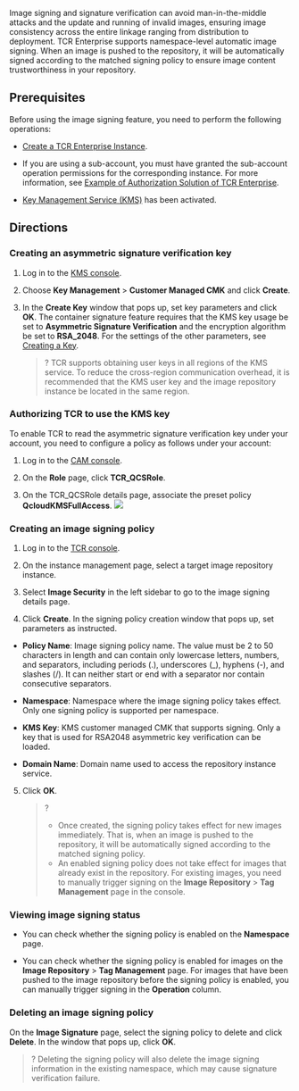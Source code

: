 Image signing and signature verification can avoid man-in-the-middle attacks and the update and running of invalid images, ensuring image consistency across the entire linkage ranging from distribution to deployment. TCR Enterprise supports namespace-level automatic image signing. When an image is pushed to the repository, it will be automatically signed according to the matched signing policy to ensure image content trustworthiness in your repository.

## Prerequisites

Before using the image signing feature, you need to perform the following operations:
- [Create a TCR Enterprise Instance](https://intl.cloud.tencent.com/document/product/1051/35486).

- If you are using a sub-account, you must have granted the sub-account operation permissions for the corresponding instance. For more information, see [Example of Authorization Solution of TCR Enterprise](https://intl.cloud.tencent.com/document/product/1051/37248).

- [Key Management Service (KMS)](https://intl.cloud.tencent.com/document/product/1030/32774) has been activated.


## Directions

### Creating an asymmetric signature verification key
1. Log in to the [KMS console](https://console.cloud.tencent.com/kms2).

2. Choose **Key Management** > **Customer Managed CMK** and click **Create**.

3. In the **Create Key** window that pops up, set key parameters and click **OK**. The container signature feature requires that the KMS key usage be set to **Asymmetric Signature Verification** and the encryption algorithm be set to **RSA_2048**. For the settings of the other parameters, see [Creating a Key](https://intl.cloud.tencent.com/document/product/1030/31971).
   

   > ?
   > TCR supports obtaining user keys in all regions of the KMS service. To reduce the cross-region communication overhead, it is recommended that the KMS user key and the image repository instance be located in the same region.

### Authorizing TCR to use the KMS key

To enable TCR to read the asymmetric signature verification key under your account, you need to configure a policy as follows under your account:
1. Log in to the [CAM console](https://console.cloud.tencent.com/cam/overview).

2. On the **Role** page, click **TCR_QCSRole**.

3. On the TCR_QCSRole details page, associate the preset policy **QcloudKMSFullAccess**.
![](https://staticintl.cloudcachetci.com/yehe/backend-news/4Rrt689_%E4%BC%81%E4%B8%9A%E5%BE%AE%E4%BF%A1%E6%88%AA%E5%9B%BE_20230106162915.png)


### Creating an image signing policy
1. Log in to the [TCR console](https://console.cloud.tencent.com/tcr).

2. On the instance management page, select a target image repository instance.

3. Select **Image Security** in the left sidebar to go to the image signing details page.

4. Click **Create**. In the signing policy creation window that pops up, set parameters as instructed. 

 - **Policy Name**: Image signing policy name. The value must be 2 to 50 characters in length and can contain only lowercase letters, numbers, and separators, including periods (.), underscores (_), hyphens (-), and slashes (/). It can neither start or end with a separator nor contain consecutive separators.
   
 - **Namespace**: Namespace where the image signing policy takes effect. Only one signing policy is supported per namespace.
   
 - **KMS Key**: KMS customer managed CMK that supports signing. Only a key that is used for RSA2048 asymmetric key verification can be loaded.
   
 - **Domain Name**: Domain name used to access the repository instance service.
   
5. Click **OK**.
   

   > ?
   >- Once created, the signing policy takes effect for new images immediately. That is, when an image is pushed to the repository, it will be automatically signed according to the matched signing policy.
   >- An enabled signing policy does not take effect for images that already exist in the repository. For existing images, you need to manually trigger signing on the **Image Repository** > **Tag Management** page in the console.


### Viewing image signing status
- You can check whether the signing policy is enabled on the **Namespace** page.

- You can check whether the signing policy is enabled for images on the **Image Repository** > **Tag Management** page. For images that have been pushed to the image repository before the signing policy is enabled, you can manually trigger signing in the **Operation** column.


### Deleting an image signing policy

On the **Image Signature** page, select the signing policy to delete and click **Delete**. In the window that pops up, click **OK**.

> ?
> Deleting the signing policy will also delete the image signing information in the existing namespace, which may cause signature verification failure.

